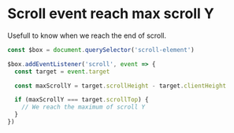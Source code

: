 # Scroll event reach max scroll Y

Usefull to know when we reach the end of scroll.

```javascript
const $box = document.querySelector('scroll-element')

$box.addEventListener('scroll', event => {
  const target = event.target

  const maxScrollY = target.scrollHeight - target.clientHeight

  if (maxScrollY === target.scrollTop) {
    // We reach the maximum of scroll Y
  }
})

```
